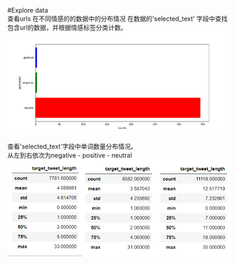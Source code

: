 #Explore data  
查看urls 在不同情感的的数据中的分布情况
在数据的'selected_text' 字段中查找包含url的数据，并根据情感标签分类计数。  
![image1](https://github.com/Hanshawn11/Kaggle/blob/master/TweetSentiment/EDA/urls%20(1).png)


查看'selected_text'字段中单词数量分布情况。  
从左到右依次为negative - positive - neutral  
  ![word_counts](https://raw.githubusercontent.com/Hanshawn11/Kaggle/master/TweetSentiment/EDA/word_counts.bmp)
